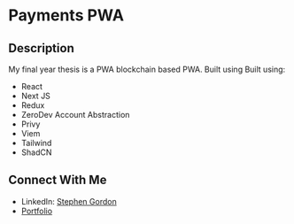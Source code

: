 # Payments PWA

## Description
My final year thesis is a PWA blockchain based PWA. Built using 
Built using:
- React 
- Next JS
- Redux
- ZeroDev Account Abstraction
- Privy
- Viem
- Tailwind
- ShadCN


## Connect With Me

- LinkedIn: [Stephen Gordon](https://www.linkedin.com/in/ste-gordon/)
- [Portfolio](https://www.stephengordon.ie)

